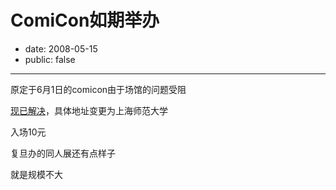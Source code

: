 # ComiCon如期举办

- date: 2008-05-15
- public: false

--------------------------


原定于6月1日的comicon由于场馆的问题受阻

[现已解决](http://www.comicon1111.org/news/9/28.html)，具体地址变更为上海师范大学

入场10元

复旦办的同人展还有点样子

就是规模不大
